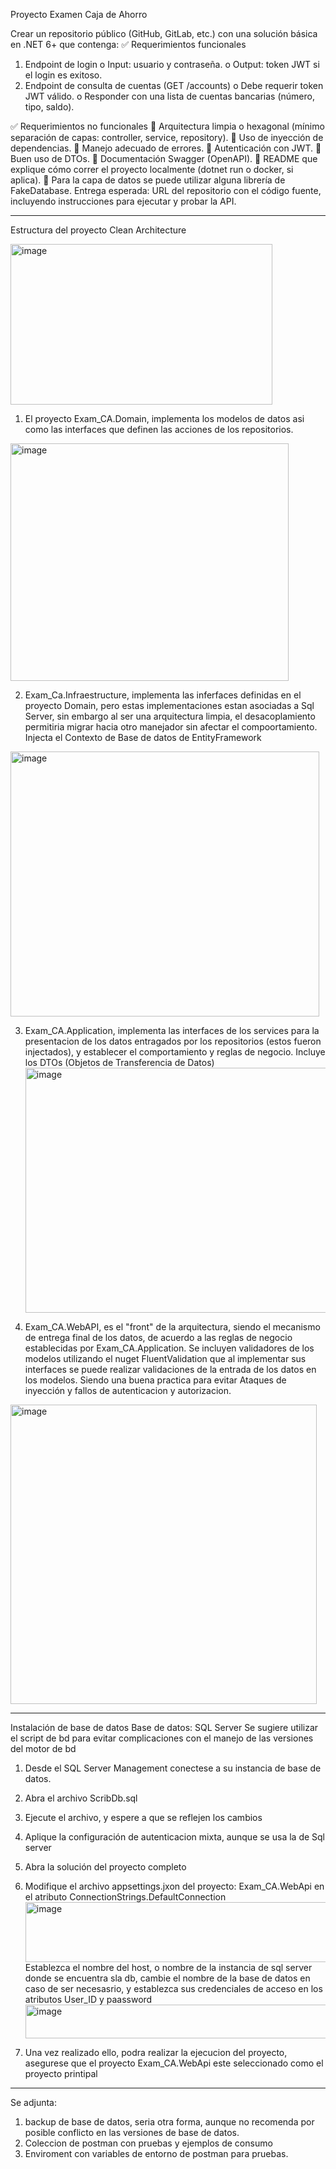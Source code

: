 Proyecto Examen Caja de Ahorro


Crear un repositorio público (GitHub, GitLab, etc.) con una solución básica en .NET 6+ que contenga:
✅ Requerimientos funcionales
1. Endpoint de login
o Input: usuario y contraseña.
o Output: token JWT si el login es exitoso.
2. Endpoint de consulta de cuentas (GET /accounts)
o Debe requerir token JWT válido.
o Responder con una lista de cuentas bancarias (número, tipo, saldo).

✅ Requerimientos no funcionales
 Arquitectura limpia o hexagonal (mínimo separación de capas: controller, service,
repository).
 Uso de inyección de dependencias.
 Manejo adecuado de errores.
 Autenticación con JWT.
 Buen uso de DTOs.
 Documentación Swagger (OpenAPI).
 README que explique cómo correr el proyecto localmente (dotnet run o docker, si aplica).
 Para la capa de datos se puede utilizar alguna librería de FakeDatabase.
Entrega esperada:
URL del repositorio con el código fuente, incluyendo instrucciones para ejecutar y probar la API.

---
Estructura del proyecto Clean Architecture

<img width="419" height="257" alt="image" src="https://github.com/user-attachments/assets/503aaaa5-678e-488e-b620-9a56d09181a2" />

1. El proyecto Exam_CA.Domain, implementa los modelos de datos asi como las interfaces que definen las acciones de los repositorios.
<img width="445" height="380" alt="image" src="https://github.com/user-attachments/assets/e1cfc634-c772-4c7a-b200-1a350b7e6846" />

2. Exam_Ca.Infraestructure, implementa las inferfaces definidas en el proyecto Domain, pero estas implementaciones estan asociadas a Sql Server, sin embargo al ser una arquitectura limpia, el desacoplamiento permitiria migrar hacia otro manejador sin afectar el compoortamiento. Injecta el Contexto de Base de datos de EntityFramework
<img width="494" height="424" alt="image" src="https://github.com/user-attachments/assets/6171da62-d75a-4f60-a515-9a0489fac81a" />

3. Exam_CA.Application, implementa las interfaces de los services para la presentacion de los datos entragados por los repositorios (estos fueron injectados), y establecer el comportamiento y reglas de negocio. Incluye los DTOs (Objetos de Transferencia de Datos)
   <img width="493" height="392" alt="image" src="https://github.com/user-attachments/assets/ce07e349-2938-4452-a92d-5c6db77d6698" />

5. Exam_CA.WebAPI, es el "front" de la arquitectura, siendo el mecanismo de entrega final de los datos, de acuerdo a las reglas de negocio establecidas por Exam_CA.Application. Se incluyen validadores de los modelos utilizando el nuget FluentValidation que al implementar sus interfaces se puede realizar validaciones de la entrada de los datos en los modelos. Siendo una buena practica para evitar Ataques de inyección y fallos de autenticacion y autorizacion.
   
<img width="490" height="479" alt="image" src="https://github.com/user-attachments/assets/0f2c8fbf-3484-48dc-a90d-58be1a405e01" />

  
-----
Instalación de base de datos
Base de datos: SQL Server
Se sugiere utilizar el script de bd para evitar complicaciones con el manejo de las versiones del motor de bd
1. Desde el SQL Server Management conectese a su instancia de base de datos.
2. Abra el archivo ScribDb.sql
3. Ejecute el archivo, y espere a que se reflejen los cambios
4. Aplique la configuración de autenticacion mixta, aunque se usa la de Sql server
5. Abra la solución del proyecto completo
6. Modifique el archivo appsettings.jxon del proyecto: Exam_CA.WebApi en el atributo ConnectionStrings.DefaultConnection
           <img width="870" height="96" alt="image" src="https://github.com/user-attachments/assets/d6b98d97-33ef-42eb-88e6-991915d6a1f8" />
        Establezca el nombre del host, o nombre de la instancia de sql server donde se encuentra sla db, cambie el nombre de la base de datos en caso de ser necesasrio, y establezca sus credenciales de acceso en los atributos User_ID y paassword
        <img width="632" height="54" alt="image" src="https://github.com/user-attachments/assets/2f23131a-15c9-4d7a-b0c2-05079903fbb3" />
  
7. Una vez realizado ello, podra realizar la ejecucion del proyecto, asegurese que el proyecto Exam_CA.WebApi este seleccionado como el proyecto printipal

----
Se adjunta: 
1. backup de base de datos, seria otra forma, aunque no recomenda por posible conflicto en las versiones de base de datos.
2. Coleccion de postman con pruebas y ejemplos de consumo
3. Enviroment con variables de entorno de postman para pruebas.

